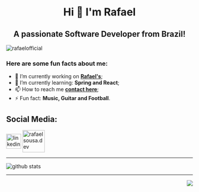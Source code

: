 <h1 align="center">Hi 👋 I'm Rafael</h1>
<h2 align="center">A passionate Software Developer from Brazil!</h2>

<p align="left"> <img src="https://komarev.com/ghpvc/?username=rafaelofficial22&label=Profile%20views&color=0e75b6&style=flat" alt="rafaelofficial" /> </p>

### **Here are some fun facts about me:**

  - 🔭 I’m currently working on **[Rafael's](https://rafaelofficial.github.io/)**;
  - 🌱 I’m currently learning: **Spring and React**;
  - 📫 How to reach me **[contact here](mailto:rafael.sousa.pereira01@gmail.com)**;
  - ⚡ Fun fact: **Music, Guitar and Football**.
  <h2 align="left">Social Media:</h2>
  <p align="left"> 
  <a href="https://www.linkedin.com/in/rafaelofficial/" target="blank"><img align="center" src="https://cdn.jsdelivr.net/gh/devicons/devicon/icons/linkedin/linkedin-original.svg" alt="linkedin-rafaelofficial" height="40" width="40" /></a>
  <a href="https://instagram.com/rafaelsousa.dev" target="blank"><img align="center" src="https://www.logo.wine/a/logo/Instagram/Instagram-Logo.wine.svg"       alt="rafaelsousa.dev" height="60" width="60" /></a>
  <hr>       
  <img align="center" src="https://github-readme-stats.vercel.app/api?username=rafaelofficial&show_icons=true&include_all_commits=true&theme=github_dark&count_private=true&layout=compact" alt="github stats"/>
  <hr>
  <img align="right" src="https://img.shields.io/badge/Made%20with-Markdown-1f425f.svg?style=for-the-badge">
